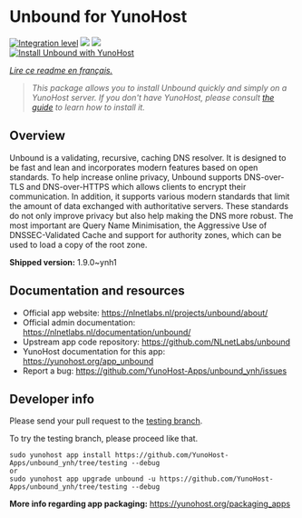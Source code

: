 <!--
N.B.: This README was automatically generated by https://github.com/YunoHost/apps/tree/master/tools/README-generator
It shall NOT be edited by hand.
-->

# Unbound for YunoHost

[![Integration level](https://dash.yunohost.org/integration/unbound.svg)](https://dash.yunohost.org/appci/app/unbound) ![](https://ci-apps.yunohost.org/ci/badges/unbound.status.svg) ![](https://ci-apps.yunohost.org/ci/badges/unbound.maintain.svg)  
[![Install Unbound with YunoHost](https://install-app.yunohost.org/install-with-yunohost.svg)](https://install-app.yunohost.org/?app=unbound)

*[Lire ce readme en français.](./README_fr.md)*

> *This package allows you to install Unbound quickly and simply on a YunoHost server.
If you don't have YunoHost, please consult [the guide](https://yunohost.org/#/install) to learn how to install it.*

## Overview

Unbound is a validating, recursive, caching DNS resolver. It is designed to be fast and lean and incorporates modern features based on open standards.
To help increase online privacy, Unbound supports DNS-over-TLS and DNS-over-HTTPS which allows clients to encrypt their communication. In addition, it supports various modern standards that limit the amount of data exchanged with authoritative servers. These standards do not only improve privacy but also help making the DNS more robust. The most important are Query Name Minimisation, the Aggressive Use of DNSSEC-Validated Cache and support for authority zones, which can be used to load a copy of the root zone.

**Shipped version:** 1.9.0~ynh1



## Documentation and resources

* Official app website: https://nlnetlabs.nl/projects/unbound/about/
* Official admin documentation: https://nlnetlabs.nl/documentation/unbound/
* Upstream app code repository: https://github.com/NLnetLabs/unbound
* YunoHost documentation for this app: https://yunohost.org/app_unbound
* Report a bug: https://github.com/YunoHost-Apps/unbound_ynh/issues

## Developer info

Please send your pull request to the [testing branch](https://github.com/YunoHost-Apps/unbound_ynh/tree/testing).

To try the testing branch, please proceed like that.
```
sudo yunohost app install https://github.com/YunoHost-Apps/unbound_ynh/tree/testing --debug
or
sudo yunohost app upgrade unbound -u https://github.com/YunoHost-Apps/unbound_ynh/tree/testing --debug
```

**More info regarding app packaging:** https://yunohost.org/packaging_apps